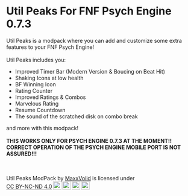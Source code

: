# Util Peaks For FNF Psych Engine 0.7.3
Util Peaks is a modpack where you can add and customize some extra features to your FNF Psych Engine!<br><br>Util Peaks includes you:<br><ul><li>Improved Timer Bar (Modern Version &amp; Boucing on Beat Hit)</li><li>Shaking Icons at low health</li><li>BF Winning Icon</li><li>Rating Counter</li><li>Improved Ratings &amp; Combos</li><li>Marvelous Rating</li><li>Resume Countdown</li><li class="SelectedElement">The sound of the scratched disk on combo break<br></li></ul>and more with this modpack!<br><br><b><span class="RedColor">THIS WORKS ONLY FOR PSYCH ENGINE 0.7.3 AT THE MOMENT!!</span></b><br><span class="RedColor"><b>CORRECT OPERATION OF THE PSYCH ENGINE MOBILE PORT IS NOT ASSURED!!!</b></span><br>
<br><br><p xmlns:cc="http://creativecommons.org/ns#" xmlns:dct="http://purl.org/dc/terms/"><span property="dct:title">Util Peaks ModPack</span> by <a rel="cc:attributionURL dct:creator" property="cc:attributionName" href="https://bento.me/maxxvoiid">MaxxVoiid</a> is licensed under <a href="https://creativecommons.org/licenses/by-nc-nd/4.0/?ref=chooser-v1" target="_blank" rel="license noopener noreferrer" style="display:inline-block;">CC BY-NC-ND 4.0<img style="height:22px!important;margin-left:3px;vertical-align:text-bottom;" src="https://mirrors.creativecommons.org/presskit/icons/cc.svg?ref=chooser-v1" alt=""><img style="height:22px!important;margin-left:3px;vertical-align:text-bottom;" src="https://mirrors.creativecommons.org/presskit/icons/by.svg?ref=chooser-v1" alt=""><img style="height:22px!important;margin-left:3px;vertical-align:text-bottom;" src="https://mirrors.creativecommons.org/presskit/icons/nc.svg?ref=chooser-v1" alt=""><img style="height:22px!important;margin-left:3px;vertical-align:text-bottom;" src="https://mirrors.creativecommons.org/presskit/icons/nd.svg?ref=chooser-v1" alt=""></a></p>
